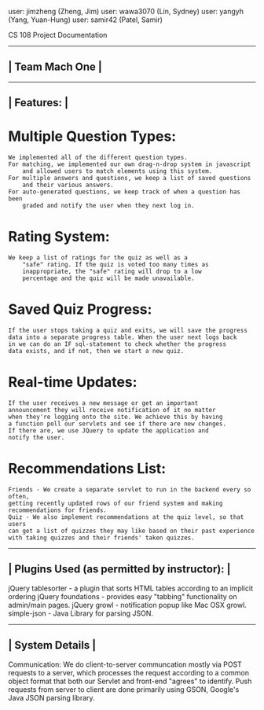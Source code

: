 user: jimzheng (Zheng, Jim)
user: wawa3070 (Lin, Sydney)
user: yangyh (Yang, Yuan-Hung)
user: samir42 (Patel, Samir)

CS 108 Project Documentation

------------------------
|		Team Mach One      |
------------------------

-------------
| Features: |
-------------
# Multiple Question Types:
	We implemented all of the different question types.
	For matching, we implemented our own drag-n-drop system in javascript
		and allowed users to match elements using this system.
	For multiple answers and questions, we keep a list of saved questions
		and their various answers.
	For auto-generated questions, we keep track of when a question has been
		graded and notify the user when they next log in.
	
# Rating System:
	We keep a list of ratings for the quiz as well as a 
		"safe" rating. If the quiz is voted too many times as
		inappropriate, the "safe" rating will drop to a low 
		percentage and the quiz will be made unavailable.

# Saved Quiz Progress:
	If the user stops taking a quiz and exits, we will save the progress
	data into a separate progress table. When the user next logs back
	in we can do an IF sql-statement to check whether the progress
	data exists, and if not, then we start a new quiz.

# Real-time Updates:
	If the user receives a new message or get an important
	announcement they will receive notification of it no matter
	when they're logging onto the site. We achieve this by having
	a function poll our servlets and see if there are new changes. 
	If there are, we use JQuery to update the application and
	notify the user.

# Recommendations List:
	Friends - We create a separate servlet to run in the backend every so often,
	getting recently updated rows of our friend system and making
	recommendations for friends.
	Quiz - We also implement recommendations at the quiz level, so that users
	can get a list of quizzes they may like based on their past experience
	with taking quizzes and their friends' taken quizzes.

----------------------------------------------
| Plugins Used (as permitted by instructor): |
----------------------------------------------
jQuery tablesorter - a plugin that sorts HTML tables according to an implicit ordering
jQuery foundations - provides easy "tabbing" functionality on admin/main pages.
jQuery growl - notification popup like Mac OSX growl.
simple-json - Java Library for parsing JSON.


------------------
| System Details |
------------------
Communication:
	We do client-to-server communcation mostly via POST requests to a server,
		which processes the request according to a common object format that both
		our Servlet and front-end "agrees" to identify. 
	Push requests from server to client are done primarily using GSON, Google's
	Java JSON parsing library. 


	

